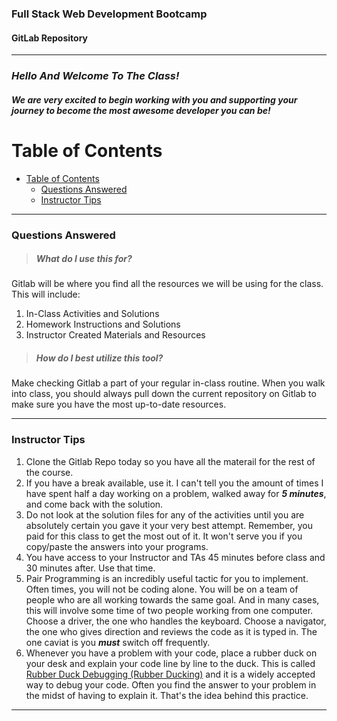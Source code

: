 <div>
<h3>Full Stack Web Development Bootcamp</h3>
<h4>GitLab Repository</h4>
</div>

---

### _Hello And Welcome To The Class!_
##### We are very excited to begin working with you and supporting your journey to become the most _awesome_ developer you can be!

# Table of Contents
- [Table of Contents](#table-of-contents)
    - [Questions Answered](#questions-answered)
    - [Instructor Tips](#instructor-tips)

---

### Questions Answered
> ##### What do I use this for?
Gitlab will be where you find all the resources we will be using for the class. This will include:
1. In-Class Activities and Solutions
2. Homework Instructions and Solutions
3. Instructor Created Materials and Resources

> ##### How do I best utilize this tool?
Make checking Gitlab a part of your regular in-class routine. When you walk into class, you should always pull down the current repository on Gitlab to make sure you have the most up-to-date resources.

---

### Instructor Tips

1. Clone the Gitlab Repo today so you have all the materail for the rest of the course.
2. If you have a break available, use it. I can't tell you the amount of times I have spent half a day working on a problem, walked away for *__5 minutes__*, and come back with the solution.
3. Do not look at the solution files for any of the activities until you are absolutely certain you gave it your very best attempt. Remember, you paid for this class to get the most out of it. It won't serve you if you copy/paste the answers into your programs.
4. You have access to your Instructor and TAs 45 minutes before class and 30 minutes after. Use that time.
5. Pair Programming is an incredibly useful tactic for you to implement. Often times, you will not be coding alone. You will be on a team of people who are all working towards the same goal. And in many cases, this will involve some time of two people working from one computer. Choose a driver, the one who handles the keyboard. Choose a navigator, the one who gives direction and reviews the code as it is typed in. The one caviat is you *__must__* switch off frequently. 
6. Whenever you have a problem with your code, place a rubber duck on your desk and explain your code line by line to the duck. This is called [Rubber Duck Debugging (Rubber Ducking)](https://en.wikipedia.org/wiki/Rubber_duck_debugging) and it is a widely accepted way to debug your code. Often you find the answer to your problem in the midst of having to explain it. That's the idea behind this practice.

---